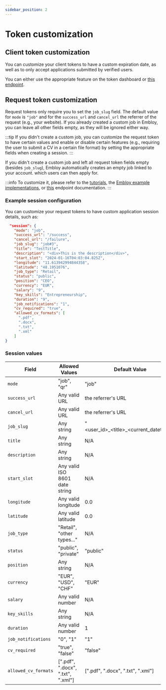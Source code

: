 ```yaml
---
sidebar_position: 2
---
```


# Token customization

## Client token customization

You can customize your client tokens to have a custom expiration date, as well as to only accept applications submitted by verified users.

You can either use the appropriate feature on the token dashboard or [this endpoint](https://www.postman.com/embloy/workspace/embloy-workspace/request/24977803-86b2cf1c-b02e-4d83-b65f-9c5e03cc89c4).

## Request token customization

Request tokens only require you to set the `job_slug` field. 
The default value for `mode` is `"job"` and for the `success_url` and `cancel_url` the referrer of the request (e.g., your website).
If you already created a custom job in Embloy, you can leave all other fields empty, as they will be ignored either way. 

:::tip
If you didn't create a custom job, you can customize the request token to have certain values and enable or disable certain features (e.g., requiring the user to submit a CV in a certain file format) by setting the appropriate fields when creating a session. 
:::

If you didn't create a custom job and left all request token fields empty (besides `job_slug`), Embloy automatically creates an empty job linked to your account. which users can then apply for.

:::info
To customize it, please refer to the [tutorials](/docs/category/tutorial---extras), the [Embloy example implementations](https://github.com/embloy/embloy-examples), or [this](https://www.postman.com/embloy/workspace/embloy-workspace/request/24977803-7629b41f-882f-4897-bacd-5b900378eac6) endpoint documentation.
:::

### Example session configuration

You can customize your request tokens to have custom application session details, such as:
```JSON
  "session": {
    "mode": "job",
    "success_url": "/success",
    "cancel_url": "/failure",
    "job_slug": "job#3",
    "title": "TestTitle",
    "description": "<div>This is the description</div>",
    "start_slot": "2024-01-16T04:03:04.825Z",
    "longitude": "11.613942994844358",
    "latitude": "48.1951076",
    "job_type": "Retail",
    "status": "public",
    "position": "CEO",
    "currency": "EUR",
    "salary": "9",
    "key_skills": "Entrepreneurship",
    "duration": "9",
    "job_notifications": "1",
    "cv_required": "true",
    "allowed_cv_formats": [
      ".pdf",
      ".docx",
      ".txt",
      ".xml"
    ]
}
```

### Session values

| Field                 | Allowed Values                    | Default Value                                 |
|-----------------------|-----------------------------------|-----------------------------------------------|
| `mode`                | "job", "qr"                       | "job"                                         |
| `success_url`         | Any valid URL                     | the referrer's URL                            |
| `cancel_url`          | Any valid URL                     | the referrer's URL                            |
| `job_slug`            | Any string                        | "\<user_id\>\_\<title\>\_\<current_datetime\>"|
| `title`               | Any string                        | N/A                                           |
| `description`         | Any string                        | N/A                                           |
| `start_slot`          | Any valid ISO 8601 date string    | N/A                                           |
| `longitude`           | Any valid longitude               | 0.0                                           |
| `latitude`            | Any valid latitude                | 0.0                                           |
| `job_type`            | "Retail", "other types..."        | N/A                                           |
| `status`              | "public", "private"               | "public"                                      |
| `position`            | Any string                        | N/A                                           |
| `currency`            | "EUR", "USD", "CHF"               | "EUR"                                         |
| `salary`              | Any valid number                  | N/A                                           |
| `key_skills`          | Any string                        | N/A                                           |
| `duration`            | Any valid number                  | 1                                             |
| `job_notifications`   | "0", "1"                          | "1"                                           |
| `cv_required`         | "true", "false"                   | "false"                                       |
| `allowed_cv_formats`  | [".pdf", ".docx", ".txt", ".xml"] | [".pdf", ".docx", ".txt", ".xml"]             |

